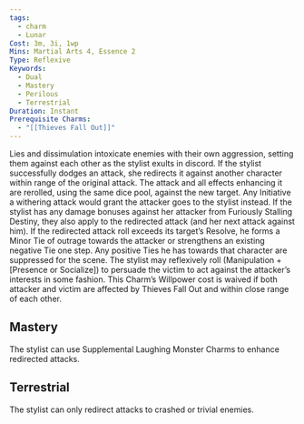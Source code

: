 ```yaml
---
tags:
  - charm
  - Lunar
Cost: 3m, 3i, 1wp
Mins: Martial Arts 4, Essence 2
Type: Reflexive
Keywords:
  - Dual
  - Mastery
  - Perilous
  - Terrestrial
Duration: Instant
Prerequisite Charms:
  - "[[Thieves Fall Out]]"
---
```

Lies and dissimulation intoxicate enemies with their own aggression, setting them against each other as the stylist exults in discord. If the stylist successfully dodges an attack, she redirects it against another character within range of the original attack. The attack and all effects enhancing it are rerolled, using the same dice pool, against the new target. Any Initiative a withering attack would grant the attacker goes to the stylist instead. If the stylist has any damage bonuses against her attacker from Furiously Stalling Destiny, they also apply to the redirected attack (and her next attack against him). If the redirected attack roll exceeds its target’s Resolve, he forms a Minor Tie of outrage towards the attacker or strengthens an existing negative Tie one step. Any positive Ties he has towards that character are suppressed for the scene. The stylist may reflexively roll (Manipulation + [Presence or Socialize]) to persuade the victim to act against the attacker’s interests in some fashion. This Charm’s Willpower cost is waived if both attacker and victim are affected by Thieves Fall Out and within close range of each other. 
## Mastery

The stylist can use Supplemental Laughing Monster Charms to enhance redirected attacks. 
## Terrestrial

The stylist can only redirect attacks to crashed or trivial enemies.